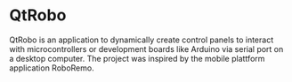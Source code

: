 # QtRobo
QtRobo is an application to dynamically create control panels to interact with microcontrollers or development boards like Arduino 
via serial port on a desktop computer. The project was inspired by the mobile plattform application RoboRemo. 

